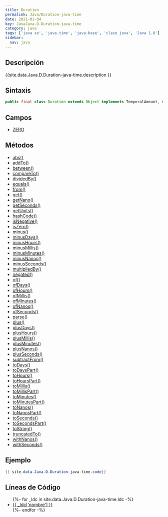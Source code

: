 ```yaml
---
title: Duration
permalink: Java/Duration-java-time
date: 2021-01-04
key: JavaJava.D.Duration-java-time
category: java
tags: ['java se', 'java.time', 'java.base', 'clase java', 'Java 1.8']
sidebar: 
  nav: java
---
```


## Descripción
{{site.data.Java.D.Duration-java-time.description }}

## Sintaxis
~~~java
public final class Duration extends Object implements TemporalAmount, Comparable<Duration>, Serializable
~~~

## Campos
* [ZERO](/Java/Duration-java-time/ZERO)

## Métodos
* [abs()](/Java/Duration-java-time/abs)
* [addTo()](/Java/Duration-java-time/addTo)
* [between()](/Java/Duration-java-time/between)
* [compareTo()](/Java/Duration-java-time/compareTo)
* [dividedBy()](/Java/Duration-java-time/dividedBy)
* [equals()](/Java/Duration-java-time/equals)
* [from()](/Java/Duration-java-time/from)
* [get()](/Java/Duration-java-time/get)
* [getNano()](/Java/Duration-java-time/getNano)
* [getSeconds()](/Java/Duration-java-time/getSeconds)
* [getUnits()](/Java/Duration-java-time/getUnits)
* [hashCode()](/Java/Duration-java-time/hashCode)
* [isNegative()](/Java/Duration-java-time/isNegative)
* [isZero()](/Java/Duration-java-time/isZero)
* [minus()](/Java/Duration-java-time/minus)
* [minusDays()](/Java/Duration-java-time/minusDays)
* [minusHours()](/Java/Duration-java-time/minusHours)
* [minusMillis()](/Java/Duration-java-time/minusMillis)
* [minusMinutes()](/Java/Duration-java-time/minusMinutes)
* [minusNanos()](/Java/Duration-java-time/minusNanos)
* [minusSeconds()](/Java/Duration-java-time/minusSeconds)
* [multipliedBy()](/Java/Duration-java-time/multipliedBy)
* [negated()](/Java/Duration-java-time/negated)
* [of()](/Java/Duration-java-time/of)
* [ofDays()](/Java/Duration-java-time/ofDays)
* [ofHours()](/Java/Duration-java-time/ofHours)
* [ofMillis()](/Java/Duration-java-time/ofMillis)
* [ofMinutes()](/Java/Duration-java-time/ofMinutes)
* [ofNanos()](/Java/Duration-java-time/ofNanos)
* [ofSeconds()](/Java/Duration-java-time/ofSeconds)
* [parse()](/Java/Duration-java-time/parse)
* [plus()](/Java/Duration-java-time/plus)
* [plusDays()](/Java/Duration-java-time/plusDays)
* [plusHours()](/Java/Duration-java-time/plusHours)
* [plusMillis()](/Java/Duration-java-time/plusMillis)
* [plusMinutes()](/Java/Duration-java-time/plusMinutes)
* [plusNanos()](/Java/Duration-java-time/plusNanos)
* [plusSeconds()](/Java/Duration-java-time/plusSeconds)
* [subtractFrom()](/Java/Duration-java-time/subtractFrom)
* [toDays()](/Java/Duration-java-time/toDays)
* [toDaysPart()](/Java/Duration-java-time/toDaysPart)
* [toHours()](/Java/Duration-java-time/toHours)
* [toHoursPart()](/Java/Duration-java-time/toHoursPart)
* [toMillis()](/Java/Duration-java-time/toMillis)
* [toMillisPart()](/Java/Duration-java-time/toMillisPart)
* [toMinutes()](/Java/Duration-java-time/toMinutes)
* [toMinutesPart()](/Java/Duration-java-time/toMinutesPart)
* [toNanos()](/Java/Duration-java-time/toNanos)
* [toNanosPart()](/Java/Duration-java-time/toNanosPart)
* [toSeconds()](/Java/Duration-java-time/toSeconds)
* [toSecondsPart()](/Java/Duration-java-time/toSecondsPart)
* [toString()](/Java/Duration-java-time/toString)
* [truncatedTo()](/Java/Duration-java-time/truncatedTo)
* [withNanos()](/Java/Duration-java-time/withNanos)
* [withSeconds()](/Java/Duration-java-time/withSeconds)

## Ejemplo
~~~java
{{ site.data.Java.D.Duration-java-time.code}}
~~~

## Líneas de Código
<ul>
{%- for _ldc in site.data.Java.D.Duration-java-time.ldc -%}
   <li>
       <a href="{{_ldc['url'] }}">{{ _ldc['nombre'] }}</a>
   </li>
{%- endfor -%}
</ul>
